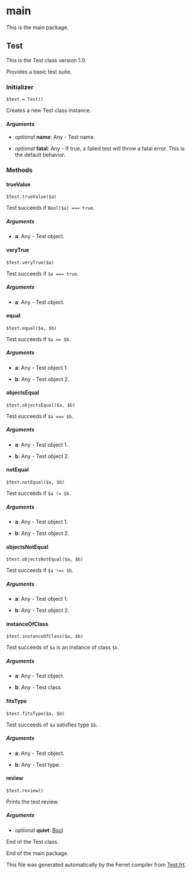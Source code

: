# main

This is the main package.




## Test

This is the Test class version 1.0.

Provides a basic test suite.


### Initializer

```
$test = Test()
```

Creates a new Test class instance.


#### Arguments

* *optional* __name__: Any - Test name.

* *optional* __fatal__: Any - If true, a failed test will throw a fatal error.
This is the default behavior.

### Methods

#### trueValue

```
$test.trueValue($a)
```

Test succeeds if `Bool($a) === true`.


##### Arguments

* __a__: Any - Test object.



#### veryTrue

```
$test.veryTrue($a)
```

Test succeeds if `$a === true`.


##### Arguments

* __a__: Any - Test object.



#### equal

```
$test.equal($a, $b)
```

Test succeeds if `$a == $b`.


##### Arguments

* __a__: Any - Test object 1.

* __b__: Any - Test object 2.



#### objectsEqual

```
$test.objectsEqual($a, $b)
```

Test succeeds if `$a === $b`.


##### Arguments

* __a__: Any - Test object 1.

* __b__: Any - Test object 2.



#### notEqual

```
$test.notEqual($a, $b)
```

Test succeeds if `$a != $b`.


##### Arguments

* __a__: Any - Test object 1.

* __b__: Any - Test object 2.



#### objectsNotEqual

```
$test.objectsNotEqual($a, $b)
```

Test succeeds if `$a !== $b`.


##### Arguments

* __a__: Any - Test object 1.

* __b__: Any - Test object 2.



#### instanceOfClass

```
$test.instanceOfClass($a, $b)
```

Test succeeds of `$a` is an instance of class `$b`.


##### Arguments

* __a__: Any - Test object.

* __b__: Any - Test class.



#### fitsType

```
$test.fitsType($a, $b)
```

Test succeeds of `$a` satisfies type `$b`.


##### Arguments

* __a__: Any - Test object.

* __b__: Any - Test type.



#### review

```
$test.review()
```

Prints the test review.


##### Arguments

* *optional* __quiet__: [Bool](/std/doc/Bool.md)  





End of the Test class.






End of the main package.

This file was generated automatically by the Ferret compiler from
[Test.frt](../Test.frt).
